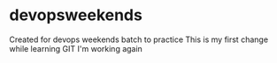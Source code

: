 # devopsweekends
Created for devops weekends batch to practice
This is my first change while learning GIT
I'm working again
